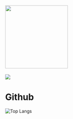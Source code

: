 # <img src="https://github.com/user-attachments/assets/5e571547-b799-4cda-9bf2-9eaac2d44832" width="200">
<img src="https://dreamhack-readme-stats.vercel.app/api/stats?username=Tjdmin1" />

# Github
![Top Langs](https://github-readme-stats.vercel.app/api/top-langs/?username=Tjdmin1&show_icons=true&layout=compact)
